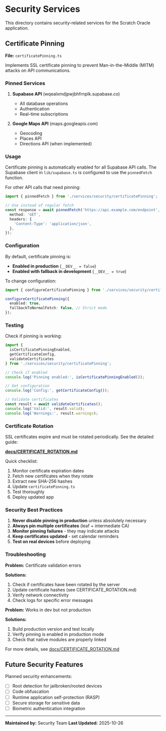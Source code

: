 # Security Services

This directory contains security-related services for the Scratch Oracle application.

## Certificate Pinning

**File:** `certificatePinning.ts`

Implements SSL certificate pinning to prevent Man-in-the-Middle (MITM) attacks on API communications.

### Pinned Services

1. **Supabase API** (wqealxmdjpwjbhfrnplk.supabase.co)
   - All database operations
   - Authentication
   - Real-time subscriptions

2. **Google Maps API** (maps.googleapis.com)
   - Geocoding
   - Places API
   - Directions API (when implemented)

### Usage

Certificate pinning is automatically enabled for all Supabase API calls. The Supabase client in `lib/supabase.ts` is configured to use the `pinnedFetch` function.

For other API calls that need pinning:

```typescript
import { pinnedFetch } from './services/security/certificatePinning';

// Use instead of regular fetch
const response = await pinnedFetch('https://api.example.com/endpoint', {
  method: 'GET',
  headers: {
    'Content-Type': 'application/json',
  },
});
```

### Configuration

By default, certificate pinning is:
- **Enabled in production** (`__DEV__ = false`)
- **Enabled with fallback in development** (`__DEV__ = true`)

To change configuration:

```typescript
import { configureCertificatePinning } from './services/security/certificatePinning';

configureCertificatePinning({
  enabled: true,
  fallbackToNormalFetch: false, // Strict mode
});
```

### Testing

Check if pinning is working:

```typescript
import {
  isCertificatePinningEnabled,
  getCertificateConfig,
  validateCertificates
} from './services/security/certificatePinning';

// Check if enabled
console.log('Pinning enabled:', isCertificatePinningEnabled());

// Get configuration
console.log('Config:', getCertificateConfig());

// Validate certificates
const result = await validateCertificates();
console.log('Valid:', result.valid);
console.log('Warnings:', result.warnings);
```

### Certificate Rotation

SSL certificates expire and must be rotated periodically. See the detailed guide:

**[docs/CERTIFICATE_ROTATION.md](../../docs/CERTIFICATE_ROTATION.md)**

Quick checklist:
1. Monitor certificate expiration dates
2. Fetch new certificates when they rotate
3. Extract new SHA-256 hashes
4. Update `certificatePinning.ts`
5. Test thoroughly
6. Deploy updated app

### Security Best Practices

1. **Never disable pinning in production** unless absolutely necessary
2. **Always pin multiple certificates** (leaf + intermediate CA)
3. **Monitor pinning failures** - they may indicate attacks
4. **Keep certificates updated** - set calendar reminders
5. **Test on real devices** before deploying

### Troubleshooting

**Problem:** Certificate validation errors

**Solutions:**
1. Check if certificates have been rotated by the server
2. Update certificate hashes (see CERTIFICATE_ROTATION.md)
3. Verify network connectivity
4. Check logs for specific error messages

**Problem:** Works in dev but not production

**Solutions:**
1. Build production version and test locally
2. Verify pinning is enabled in production mode
3. Check that native modules are properly linked

For more details, see [docs/CERTIFICATE_ROTATION.md](../../docs/CERTIFICATE_ROTATION.md)

## Future Security Features

Planned security enhancements:

- [ ] Root detection for jailbroken/rooted devices
- [ ] Code obfuscation
- [ ] Runtime application self-protection (RASP)
- [ ] Secure storage for sensitive data
- [ ] Biometric authentication integration

---

**Maintained by:** Security Team
**Last Updated:** 2025-10-26
